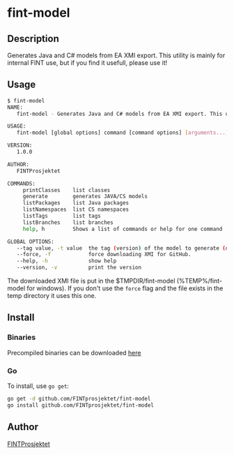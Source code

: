 # fint-model



## Description
Generates Java and C# models from EA XMI export. This utility is mainly for internal FINT use, but if you 
find it usefull, please use it!

## Usage

```bash
$ fint-model
NAME:
   fint-model - Generates Java and C# models from EA XMI export. This utility is mainly for internal FINT use, but if you find it usefull, please use it!

USAGE:
   fint-model [global options] command [command options] [arguments...]

VERSION:
   1.0.0

AUTHOR:
   FINTProsjektet

COMMANDS:
     printClasses    list classes
     generate        generates JAVA/CS models
     listPackages    list Java packages
     listNamespaces  list CS namespaces
     listTags        list tags
     listBranches    list branches
     help, h         Shows a list of commands or help for one command

GLOBAL OPTIONS:
   --tag value, -t value  the tag (version) of the model to generate (default: "latest")
   --force, -f            force downloading XMI for GitHub.
   --help, -h             show help
   --version, -v          print the version
```

The downloaded XMI file is put in the $TMPDIR/fint-model (%TEMP%/fint-model for windows). If you don't use the 
`force` flag and the file exists in the temp directory it uses this one. 

## Install

### Binaries

Precompiled binaries can be downloaded [here](https://github.com/FINTprosjektet/fint-model/releases/latest)

### Go

To install, use `go get`:

```bash
go get -d github.com/FINTprosjektet/fint-model
go install github.com/FINTprosjektet/fint-model
```

## Author

[FINTProsjektet](https://fintprosjektet.github.io)
